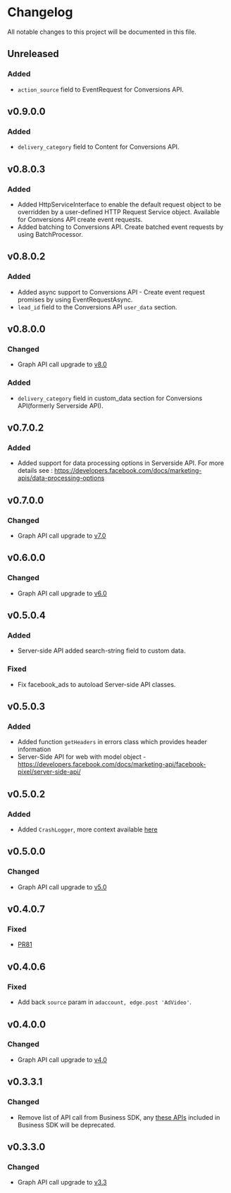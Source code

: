 # Changelog

All notable changes to this project will be documented in this file.


## Unreleased

### Added
- `action_source` field to EventRequest for Conversions API.

## v0.9.0.0


### Added
- `delivery_category` field to Content for Conversions API.

## v0.8.0.3

### Added
- Added HttpServiceInterface to enable the default request object to be overridden by a user-defined HTTP Request Service object. Available for Conversions API create event requests.
- Added batching to Conversions API. Create batched event requests by using BatchProcessor.

## v0.8.0.2

### Added
- Added async support to Conversions API - Create event request promises by using EventRequestAsync.
- `lead_id` field to the Conversions API `user_data` section.

## v0.8.0.0
### Changed
- Graph API call upgrade to [v8.0](https://developers.facebook.com/docs/graph-api/changelog/version8.0)

### Added
- `delivery_category` field in custom_data section for Conversions API(formerly Serverside API).

## v0.7.0.2
### Added
- Added support for data processing options in Serverside API. For more details see : https://developers.facebook.com/docs/marketing-apis/data-processing-options

## v0.7.0.0
### Changed
- Graph API call upgrade to [v7.0](https://developers.facebook.com/docs/graph-api/changelog/version7.0)

## v0.6.0.0
### Changed
- Graph API call upgrade to [v6.0](https://developers.facebook.com/docs/graph-api/changelog/version6.0)

## v0.5.0.4
### Added
  - Server-side API added search-string field to custom data.
### Fixed
  - Fix facebook_ads to autoload Server-side API classes.

## v0.5.0.3
### Added
  - Added function `getHeaders` in errors class which provides header information
  - Server-Side API for web with model object - https://developers.facebook.com/docs/marketing-api/facebook-pixel/server-side-api/

## v0.5.0.2

### Added
  - Added `CrashLogger`, more context available [here](https://developers.facebook.com/docs/business-sdk/guides/crash-reports)

## v0.5.0.0
### Changed
- Graph API call upgrade to [v5.0](https://developers.facebook.com/docs/graph-api/changelog/version5.0)

## v0.4.0.7
### Fixed
 - [PR81](https://github.com/facebook/facebook-ruby-business-sdk/pull/81)

## v0.4.0.6
### Fixed
 - Add back `source` param in `adaccount, edge.post 'AdVideo'`.

## v0.4.0.0
### Changed
- Graph API call upgrade to [v4.0](https://developers.facebook.com/docs/graph-api/changelog/version4.0)

## v0.3.3.1
### Changed
- Remove list of API call from Business SDK, any [these APIs](https://developers.facebook.com/docs/graph-api/changelog/4-30-2019-endpoint-deprecations) included in Business SDK will be deprecated.

## v0.3.3.0
### Changed
- Graph API call upgrade to [v3.3](https://developers.facebook.com/docs/graph-api/changelog/version3.3)
